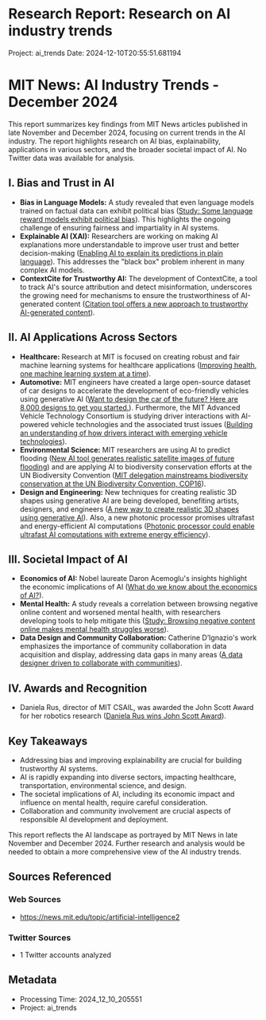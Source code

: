 # Research Report: Research on AI industry trends
Project: ai_trends
Date: 2024-12-10T20:55:51.681194

# MIT News: AI Industry Trends - December 2024

This report summarizes key findings from MIT News articles published in late November and December 2024, focusing on current trends in the AI industry.  The report highlights research on AI bias, explainability, applications in various sectors, and the broader societal impact of AI.  No Twitter data was available for analysis.

## I.  Bias and Trust in AI

* **Bias in Language Models:**  A study revealed that even language models trained on factual data can exhibit political bias ([Study: Some language reward models exhibit political bias](https://news.mit.edu/2024/study-some-language-reward-models-exhibit-political-bias-1210)). This highlights the ongoing challenge of ensuring fairness and impartiality in AI systems.
* **Explainable AI (XAI):**  Researchers are working on making AI explanations more understandable to improve user trust and better decision-making ([Enabling AI to explain its predictions in plain language](https://news.mit.edu/2024/enabling-ai-explain-predictions-plain-language-1209)).  This addresses the "black box" problem inherent in many complex AI models.
* **ContextCite for Trustworthy AI:** The development of ContextCite, a tool to track AI's source attribution and detect misinformation, underscores the growing need for mechanisms to ensure the trustworthiness of AI-generated content ([Citation tool offers a new approach to trustworthy AI-generated content](https://news.mit.edu/2024/citation-tool-contextcite-new-approach-trustworthy-ai-generated-content-1209)).

## II.  AI Applications Across Sectors

* **Healthcare:** Research at MIT is focused on creating robust and fair machine learning systems for healthcare applications ([Improving health, one machine learning system at a time](https://news.mit.edu/2024/improving-health-one-machine-learning-system-time-1122)).
* **Automotive:**  MIT engineers have created a large open-source dataset of car designs to accelerate the development of eco-friendly vehicles using generative AI ([Want to design the car of the future? Here are 8,000 designs to get you started.](https://news.mit.edu/2024/design-future-car-with-8000-design-options-1205)).  Furthermore, the MIT Advanced Vehicle Technology Consortium is studying driver interactions with AI-powered vehicle technologies and the associated trust issues ([Building an understanding of how drivers interact with emerging vehicle technologies](https://news.mit.edu/2024/mit-advanced-vehicle-technology-consortium-1122)).
* **Environmental Science:** MIT researchers are using AI to predict flooding ([New AI tool generates realistic satellite images of future flooding](https://news.mit.edu/2024/new-ai-tool-generates-realistic-satellite-images-future-flooding-1125)) and are applying AI to biodiversity conservation efforts at the UN Biodiversity Convention ([MIT delegation mainstreams biodiversity conservation at the UN Biodiversity Convention, COP16](https://news.mit.edu/2024/mit-delegation-mainstreams-biodiversity-conservation-un-biodiversity-convention-cop16-1204)).
* **Design and Engineering:** New techniques for creating realistic 3D shapes using generative AI are being developed, benefiting artists, designers, and engineers ([A new way to create realistic 3D shapes using generative AI](https://news.mit.edu/2024/creating-realistic-3d-shapes-using-generative-ai-1204)).  Also, a new photonic processor promises ultrafast and energy-efficient AI computations ([Photonic processor could enable ultrafast AI computations with extreme energy efficiency](https://news.mit.edu/2024/photonic-processor-could-enable-ultrafast-ai-computations-1202)).


## III.  Societal Impact of AI

* **Economics of AI:** Nobel laureate Daron Acemoglu's insights highlight the economic implications of AI ([What do we know about the economics of AI?](https://news.mit.edu/2024/what-do-we-know-about-economics-ai-1206)).
* **Mental Health:** A study reveals a correlation between browsing negative online content and worsened mental health, with researchers developing tools to help mitigate this ([Study: Browsing negative content online makes mental health struggles worse](https://news.mit.edu/2024/study-browsing-negative-content-online-makes-mental-health-struggles-worse-1205)).
* **Data Design and Community Collaboration:**  Catherine D’Ignazio's work emphasizes the importance of community collaboration in data acquisition and display, addressing data gaps in many areas ([A data designer driven to collaborate with communities](https://news.mit.edu/2024/data-designer-catherine-dignazio-collaborates-with-communities-1201)).


## IV. Awards and Recognition

* Daniela Rus, director of MIT CSAIL, was awarded the John Scott Award for her robotics research ([Daniela Rus wins John Scott Award](https://news.mit.edu/2024/daniela-rus-wins-john-scott-award-1209)).


## Key Takeaways

*  Addressing bias and improving explainability are crucial for building trustworthy AI systems.
* AI is rapidly expanding into diverse sectors, impacting healthcare, transportation, environmental science, and design.
*  The societal implications of AI, including its economic impact and influence on mental health, require careful consideration.
*  Collaboration and community involvement are crucial aspects of responsible AI development and deployment.

This report reflects the AI landscape as portrayed by MIT News in late November and December 2024. Further research and analysis would be needed to obtain a more comprehensive view of the AI industry trends.


## Sources Referenced

### Web Sources
- https://news.mit.edu/topic/artificial-intelligence2

### Twitter Sources
- 1 Twitter accounts analyzed

## Metadata
- Processing Time: 2024_12_10_205551
- Project: ai_trends
